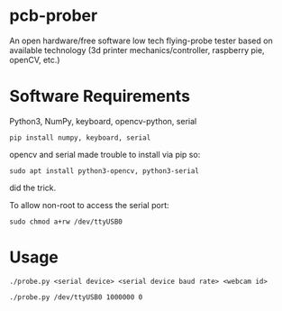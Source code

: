 # pcb-prober
An open hardware/free software low tech flying-probe tester based on available technology (3d printer mechanics/controller, raspberry pie, openCV, etc.)



# Software Requirements
Python3, NumPy, keyboard, opencv-python, serial

```
pip install numpy, keyboard, serial
```
opencv and serial made trouble to install via pip so:
```
sudo apt install python3-opencv, python3-serial
```
did the trick.

To allow non-root to access the serial port:
```
sudo chmod a+rw /dev/ttyUSB0
```
# Usage
```
./probe.py <serial device> <serial device baud rate> <webcam id>

./probe.py /dev/ttyUSB0 1000000 0
```
